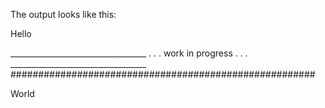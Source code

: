 The output looks like this:

Hello

__________________________________ . . . work in progress . . . __________________________________
#######################################################

World
